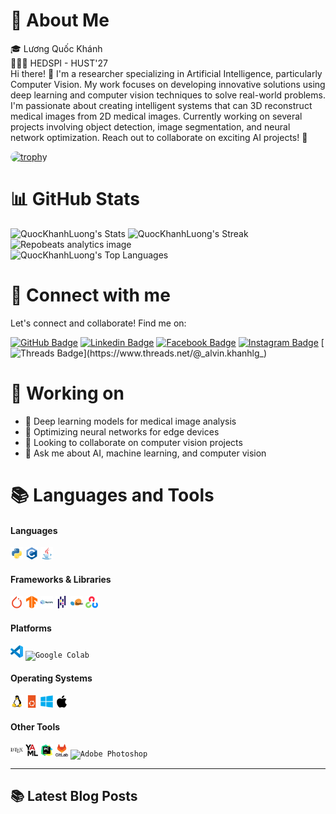 # 💫 **About Me**
🎓 Lương Quốc Khánh<br>
🧑🏻‍💻 HEDSPI - HUST'27 <br>
Hi there! 👋 I'm a researcher specializing in Artificial Intelligence, particularly Computer Vision. My work focuses on developing innovative solutions using deep learning and computer vision techniques to solve real-world problems. I'm passionate about creating intelligent systems that can 3D reconstruct medical images from 2D medical images. Currently working on several projects involving object detection, image segmentation, and neural network optimization.
Reach out to collaborate on exciting AI projects! 🥇

<div style="border-radius: 10px; overflow: hidden;">
    <a href="https://github.com/QuocKhanhLuong/github-profile-trophy">
        <img src="https://github-profile-trophy.vercel.app/?username=QuocKhanhLuong&title=Stars,Followers,Commits,Repositories,MultipleLang,PullRequest&theme=onedark" style="border-radius: 10px;" alt="trophy"/>
    </a>
</div>         

# 📊 **GitHub Stats**
![QuocKhanhLuong's Stats](https://github-readme-stats.vercel.app/api?username=QuocKhanhLuong&theme=tokyonight&show_icons=true&hide_border=true&count_private=true)
![QuocKhanhLuong's Streak](https://github-readme-streak-stats.herokuapp.com/?user=QuocKhanhLuong&theme=tokyonight&hide_border=true&count_private=true)<br>
![Repobeats analytics image](https://repobeats.axiom.co/api/embed/f71be8391ef1b12ca6b1775951bd35437928733f.svg "Repobeats analytics image")<br>
![QuocKhanhLuong's Top Languages](https://github-readme-stats.vercel.app/api/top-langs/?username=QuocKhanhLuong&theme=tokyonight&show_icons=true&hide_border=true&layout=donut-vertical)

#  📡 **Connect with me**  
Let's connect and collaborate! Find me on:

[![GitHub Badge](https://img.shields.io/github/followers/QuocKhanhLuong?style=social)](https://github.com/QuocKhanhLuong)
[![Linkedin Badge](https://img.shields.io/badge/linkedin-%230077B5.svg?style=for-the-badge&logo=linkedin&logoColor=white&link=https://www.linkedin.com/in/qu%E1%BB%91c-kh%C3%A1nh-l%C6%B0%C6%A1ng-05aa2b322/)](https://www.linkedin.com/in/qu%E1%BB%91c-kh%C3%A1nh-l%C6%B0%C6%A1ng-05aa2b322/)
[![Facebook Badge](https://img.shields.io/badge/Facebook-%231877F2.svg?style=for-the-badge&logo=Facebook&logoColor=white&link=https://www.facebook.com/alvin.khanh1g)](https://www.facebook.com/alvin.khanh1g)
[![Instagram Badge](https://img.shields.io/badge/Instagram-%23E4405F.svg?style=for-the-badge&logo=Instagram&logoColor=white&link=ttps://www.instagram.com/_alvin.khanhlg_/)](ttps://www.instagram.com/_alvin.khanhlg_/)
[![Threads Badge](https://img.shields.io/badge/Threads-000000?style=for-the-badge&logo=Threads&logoColor=white&link=https://www.threads.net/@_alvin.khanhlg_)](https://www.threads.net/@_alvin.khanhlg_)

# 🚀 **Working on**
- 🔭 Deep learning models for medical image analysis
- 🌱 Optimizing neural networks for edge devices
- 👯 Looking to collaborate on computer vision projects
- 💬 Ask me about AI, machine learning, and computer vision

# 📚 **Languages and Tools**

#### Languages
<code><img height="20" src="https://github.com/devicons/devicon/blob/master/icons/python/python-original.svg" title="Python" alt="Python" /></code>
<code><img height="20" src="https://github.com/devicons/devicon/blob/master/icons/c/c-original.svg" title="C" alt="C" /></code>
<code><img height="20" src="https://github.com/devicons/devicon/blob/master/icons/java/java-original.svg" title="Java" alt="Java" /></code>

#### Frameworks & Libraries
<code><img height="20" src="https://github.com/devicons/devicon/blob/master/icons/pytorch/pytorch-original.svg" title="PyTorch" alt="PyTorch" /></code>
<code><img height="20" src="https://github.com/devicons/devicon/blob/master/icons/tensorflow/tensorflow-original.svg" title="TensorFlow" alt="TensorFlow" /></code>
<code><img height="20" src="https://github.com/devicons/devicon/blob/master/icons/numpy/numpy-original-wordmark.svg" title="NumPy" alt="NumPy" /></code>
<code><img height="20" src="https://github.com/devicons/devicon/blob/master/icons/pandas/pandas-original.svg" title="Pandas" alt="Pandas" /></code>
<code><img height="20" src="https://github.com/devicons/devicon/blob/master/icons/scikitlearn/scikitlearn-original.svg" title="Sklearn" alt="Sklearn" /></code>
<code><img height="20" src="https://github.com/devicons/devicon/blob/master/icons/opencv/opencv-original.svg" title="OpenCV" alt="OpenCV" /></code>

#### Platforms
<code><img height="20" src="https://github.com/devicons/devicon/blob/master/icons/vscode/vscode-original.svg" title="VS Code" alt="VS Code" /></code>
<code><img height="20" src="https://colab.research.google.com/img/colab_favicon_256px.png" title="Google Colab" alt="Google Colab" /></code>

#### Operating Systems
<code><img height="20" src="https://github.com/devicons/devicon/blob/master/icons/linux/linux-original.svg" title="Linux" alt="Linux" /></code>
<code><img height="20" src="https://github.com/devicons/devicon/blob/master/icons/ubuntu/ubuntu-original.svg" title="Ubuntu" alt="Ubuntu" /></code>
<code><img height="20" src="https://github.com/devicons/devicon/blob/master/icons/windows8/windows8-original.svg" title="Windows" alt="Windows" /></code>
<code><img height="20" src="https://github.com/devicons/devicon/blob/master/icons/apple/apple-original.svg" title="Mac OS" alt="Mac OS" /></code>

#### Other Tools
<code><img height="20" src="https://github.com/devicons/devicon/blob/master/icons/latex/latex-original.svg" title="LaTeX" alt="LaTeX" /></code>
<code><img height="20" src="https://github.com/devicons/devicon/blob/master/icons/yaml/yaml-original.svg" title="YAML" alt="YAML" /></code>
<code><img height="20" src="https://github.com/devicons/devicon/blob/master/icons/pycharm/pycharm-original.svg" title="Pycharm" alt="Pycharm" /></code>
<code><img height="20" src="https://github.com/devicons/devicon/blob/master/icons/gitlab/gitlab-original-wordmark.svg" title="GitLab" alt="GitLab" /></code>
<code><img height="20" src="https://img.icons8.com/color/48/adobe-photoshop--v1.png" title="Adobe Photoshop" alt="Adobe Photoshop" /></code>

---

## 📚 Latest Blog Posts
<!-- BLOG-POST-LIST:START -->
<!-- BLOG-POST-LIST:END -->
